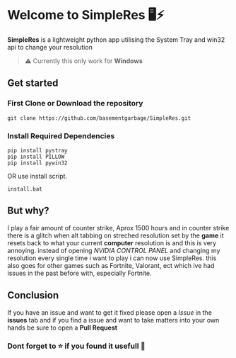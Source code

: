 # Welcome to SimpleRes 🖥️⚡

 **SimpleRes** is a lightweight python app utilising the System Tray and win32 api to change your resolution 

>⚠️ Currently this only work for **Windows**

## Get started 
### First Clone or Download the repository

    git clone https://github.com/basementgarbage/SimpleRes.git

### Install Required Dependencies

    pip install pystray
    pip install PILLOW
	pip install pywin32
OR
use install script.


	
    install.bat

## But why?
I play a fair amount of counter strike, Aprox 1500 hours and in counter strike there is a glitch when alt tabbing on streched resolution set by the **game** it resets back to what your current **computer** resolution is and this is very annoying. instead of opening *NVIDIA CONTROL PANEL* and changing my resolution every single time i want to play i can now use SimpleRes. this also goes for other games such as Fortnite, Valorant, ect which ive had issues in the past before with, especially Fortnite.

## Conclusion
If you have an issue and want to get it fixed please open a *Issue* in the **issues** tab
and if you find a issue and want to take matters into your own hands be sure to open a **Pull Request**

### Dont forget to ⭐ if you found it usefull 🙂
